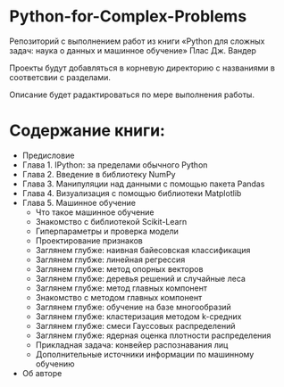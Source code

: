 # Python-for-Complex-Problems
Репозиторий с выполнением работ из книги «Python для сложных задач: наука о данных и машинное обучение» Плас Дж. Вандер

Проекты будут добавляться в корневую директорию с названиями в соответсвии с разделами.

Описание будет радактироваться по мере выполнения работы.

# Содержание книги:
- Предисловие
- Глава 1. IPython: за пределами обычного Python
- Глава 2. Введение в библиотеку NumPy
- Глава 3. Манипуляции над данными с помощью пакета Pandas
- Глава 4. Визуализация с помощью библиотеки Matplotlib
- Глава 5. Машинное обучение
  - Что такое машинное обучение
  - Знакомство с библиотекой Scikit-Learn
  - Гиперпараметры и проверка модели
  - Проектирование признаков
  - Заглянем глубже: наивная байесовская классификация
  - Заглянем глубже: линейная регрессия
  - Заглянем глубже: метод опорных векторов
  - Заглянем глубже: деревья решений и случайные леса
  - Заглянем глубже: метод главных компонент
  - Знакомство с методом главных компонент
  - Заглянем глубже: обучение на базе многообразий
  - Заглянем глубже: кластеризация методом k-средних
  - Заглянем глубже: смеси Гауссовых распределений
  - Заглянем глубже: ядерная оценка плотности распределения
  - Прикладная задача: конвейер распознавания лиц
  - Дополнительные источники информации по машинному обучению
- Об авторе
